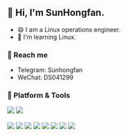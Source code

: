 ## 👋 Hi, I'm SunHongfan.

- 😄 I am a Linux operations engineer.
- 🌱 I'm learning Linux.

### 💬 Reach me
- Telegram: Sunhongfan
- WeChat: DS041299

### 🔗 Platform & Tools
![](https://img.shields.io/badge/macOS-Bigsur-292e33?&logo=apple&logoColor=ffffff)
![](https://img.shields.io/badge/os-centos7,8-red?logo=centos)
</br>
</br>
![](https://img.shields.io/badge/-Linux-red?style=flat-square&logo=Linux) </t>
![](https://img.shields.io/badge/Kubernetes-green?logo=Kubernetes) </t>
![](https://img.shields.io/badge/Nginx-green?logo=Nginx) </t>
![](https://img.shields.io/badge/Python-yellow?logo=python) </t>
![](https://img.shields.io/badge/Docker-red?logo=docker) </t>
![](https://img.shields.io/badge/redis-bule?logo=redis) </t>
![](https://img.shields.io/badge/apache-orange?logo=apache) </t>
![](https://img.shields.io/badge/mysql-green?logo=mysql) </t>
